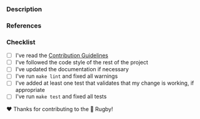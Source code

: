 <!--
    Hello!

    Before you submit your request, please replace the paragraph
    below with the relevant details, and complete the steps in the
    checklist by placing an 'x' in each box:
    
    - [x] I've completed this task
    - [ ] This task isn't completed

    Provide links to an existing issue or external references/discussions, if appropriate.
-->

### Description
<!--Please describe your pull request.-->

### References
<!--Provide links to an existing issue or external references/discussions, if appropriate.-->

### Checklist
- [ ] I've read the [Contribution Guidelines](CONTRIBUTING.md)
- [ ] I've followed the code style of the rest of the project
- [ ] I've updated the documentation if necessary
- [ ] I've run `make lint` and fixed all warnings
- [ ] I've added at least one test that validates that my change is working, if appropriate
- [ ] I've run `make test` and fixed all tests

❤️ Thanks for contributing to the 🏈 Rugby!
